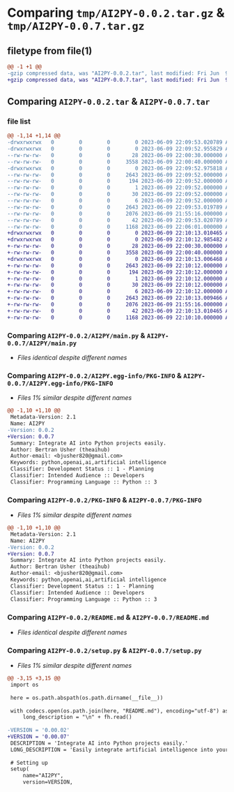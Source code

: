 # Comparing `tmp/AI2PY-0.0.2.tar.gz` & `tmp/AI2PY-0.0.7.tar.gz`

## filetype from file(1)

```diff
@@ -1 +1 @@
-gzip compressed data, was "AI2PY-0.0.2.tar", last modified: Fri Jun  9 22:09:53 2023, max compression
+gzip compressed data, was "AI2PY-0.0.7.tar", last modified: Fri Jun  9 22:10:13 2023, max compression
```

## Comparing `AI2PY-0.0.2.tar` & `AI2PY-0.0.7.tar`

### file list

```diff
@@ -1,14 +1,14 @@
-drwxrwxrwx   0        0        0        0 2023-06-09 22:09:53.020789 AI2PY-0.0.2/
-drwxrwxrwx   0        0        0        0 2023-06-09 22:09:52.955829 AI2PY-0.0.2/AI2PY/
--rw-rw-rw-   0        0        0       28 2023-06-09 22:00:30.000000 AI2PY-0.0.2/AI2PY/__init__.py
--rw-rw-rw-   0        0        0     3558 2023-06-09 22:00:40.000000 AI2PY-0.0.2/AI2PY/main.py
-drwxrwxrwx   0        0        0        0 2023-06-09 22:09:52.975818 AI2PY-0.0.2/AI2PY.egg-info/
--rw-rw-rw-   0        0        0     2643 2023-06-09 22:09:52.000000 AI2PY-0.0.2/AI2PY.egg-info/PKG-INFO
--rw-rw-rw-   0        0        0      194 2023-06-09 22:09:52.000000 AI2PY-0.0.2/AI2PY.egg-info/SOURCES.txt
--rw-rw-rw-   0        0        0        1 2023-06-09 22:09:52.000000 AI2PY-0.0.2/AI2PY.egg-info/dependency_links.txt
--rw-rw-rw-   0        0        0       30 2023-06-09 22:09:52.000000 AI2PY-0.0.2/AI2PY.egg-info/requires.txt
--rw-rw-rw-   0        0        0        6 2023-06-09 22:09:52.000000 AI2PY-0.0.2/AI2PY.egg-info/top_level.txt
--rw-rw-rw-   0        0        0     2643 2023-06-09 22:09:53.019789 AI2PY-0.0.2/PKG-INFO
--rw-rw-rw-   0        0        0     2076 2023-06-09 21:55:16.000000 AI2PY-0.0.2/README.md
--rw-rw-rw-   0        0        0       42 2023-06-09 22:09:53.020789 AI2PY-0.0.2/setup.cfg
--rw-rw-rw-   0        0        0     1168 2023-06-09 22:06:01.000000 AI2PY-0.0.2/setup.py
+drwxrwxrwx   0        0        0        0 2023-06-09 22:10:13.010465 AI2PY-0.0.7/
+drwxrwxrwx   0        0        0        0 2023-06-09 22:10:12.985482 AI2PY-0.0.7/AI2PY/
+-rw-rw-rw-   0        0        0       28 2023-06-09 22:00:30.000000 AI2PY-0.0.7/AI2PY/__init__.py
+-rw-rw-rw-   0        0        0     3558 2023-06-09 22:00:40.000000 AI2PY-0.0.7/AI2PY/main.py
+drwxrwxrwx   0        0        0        0 2023-06-09 22:10:13.006468 AI2PY-0.0.7/AI2PY.egg-info/
+-rw-rw-rw-   0        0        0     2643 2023-06-09 22:10:12.000000 AI2PY-0.0.7/AI2PY.egg-info/PKG-INFO
+-rw-rw-rw-   0        0        0      194 2023-06-09 22:10:12.000000 AI2PY-0.0.7/AI2PY.egg-info/SOURCES.txt
+-rw-rw-rw-   0        0        0        1 2023-06-09 22:10:12.000000 AI2PY-0.0.7/AI2PY.egg-info/dependency_links.txt
+-rw-rw-rw-   0        0        0       30 2023-06-09 22:10:12.000000 AI2PY-0.0.7/AI2PY.egg-info/requires.txt
+-rw-rw-rw-   0        0        0        6 2023-06-09 22:10:12.000000 AI2PY-0.0.7/AI2PY.egg-info/top_level.txt
+-rw-rw-rw-   0        0        0     2643 2023-06-09 22:10:13.009466 AI2PY-0.0.7/PKG-INFO
+-rw-rw-rw-   0        0        0     2076 2023-06-09 21:55:16.000000 AI2PY-0.0.7/README.md
+-rw-rw-rw-   0        0        0       42 2023-06-09 22:10:13.010465 AI2PY-0.0.7/setup.cfg
+-rw-rw-rw-   0        0        0     1168 2023-06-09 22:10:10.000000 AI2PY-0.0.7/setup.py
```

### Comparing `AI2PY-0.0.2/AI2PY/main.py` & `AI2PY-0.0.7/AI2PY/main.py`

 * *Files identical despite different names*

### Comparing `AI2PY-0.0.2/AI2PY.egg-info/PKG-INFO` & `AI2PY-0.0.7/AI2PY.egg-info/PKG-INFO`

 * *Files 1% similar despite different names*

```diff
@@ -1,10 +1,10 @@
 Metadata-Version: 2.1
 Name: AI2PY
-Version: 0.0.2
+Version: 0.0.7
 Summary: Integrate AI into Python projects easily.
 Author: Bertran Usher (theaihub)
 Author-email: <bjusher820@gmail.com>
 Keywords: python,openai,ai,artificial intelligence
 Classifier: Development Status :: 1 - Planning
 Classifier: Intended Audience :: Developers
 Classifier: Programming Language :: Python :: 3
```

### Comparing `AI2PY-0.0.2/PKG-INFO` & `AI2PY-0.0.7/PKG-INFO`

 * *Files 1% similar despite different names*

```diff
@@ -1,10 +1,10 @@
 Metadata-Version: 2.1
 Name: AI2PY
-Version: 0.0.2
+Version: 0.0.7
 Summary: Integrate AI into Python projects easily.
 Author: Bertran Usher (theaihub)
 Author-email: <bjusher820@gmail.com>
 Keywords: python,openai,ai,artificial intelligence
 Classifier: Development Status :: 1 - Planning
 Classifier: Intended Audience :: Developers
 Classifier: Programming Language :: Python :: 3
```

### Comparing `AI2PY-0.0.2/README.md` & `AI2PY-0.0.7/README.md`

 * *Files identical despite different names*

### Comparing `AI2PY-0.0.2/setup.py` & `AI2PY-0.0.7/setup.py`

 * *Files 1% similar despite different names*

```diff
@@ -3,15 +3,15 @@
 import os
 
 here = os.path.abspath(os.path.dirname(__file__))
 
 with codecs.open(os.path.join(here, "README.md"), encoding="utf-8") as fh:
     long_description = "\n" + fh.read()
 
-VERSION = '0.00.02'
+VERSION = '0.00.07'
 DESCRIPTION = 'Integrate AI into Python projects easily.'
 LONG_DESCRIPTION = 'Easily integrate artificial intelligence into your Python projects with AI2PY.'
 
 # Setting up
 setup(
     name="AI2PY",
     version=VERSION,
```

